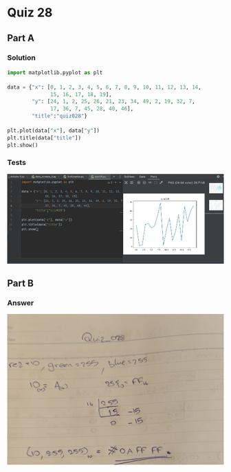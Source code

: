 # Quiz 28
## Part A
### Solution
```.py
import matplotlib.pyplot as plt

data = {"x": [0, 1, 2, 3, 4, 5, 6, 7, 8, 9, 10, 11, 12, 13, 14,
              15, 16, 17, 18, 19],
        "y": [24, 1, 2, 25, 26, 21, 23, 34, 49, 2, 19, 32, 7,
              17, 36, 7, 45, 28, 40, 46],
        "title":"quiz028"}

plt.plot(data["x"], data["y"])
plt.title(data["title"])
plt.show()
```

### Tests
![](https://github.com/thumulakaru/Unit-2--repo/blob/main/Quizzes/Quiz_028_Tests.png)

## Part B

### Answer
![](https://github.com/thumulakaru/Unit-2--repo/blob/main/Quizzes/Quiz_028_Colour_Question.jpg)
